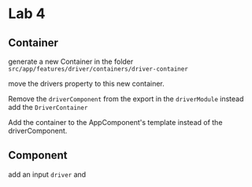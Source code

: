 # Lab 4

## Container

generate a new Container in the folder `src/app/features/driver/containers/driver-container`

move the drivers property to this new container.

Remove the `driverComponent` from the export in the `driverModule` instead add the `DriverContainer`

Add the container to the AppComponent's template instead of the driverComponent.

## Component

add an input `driver` and 
